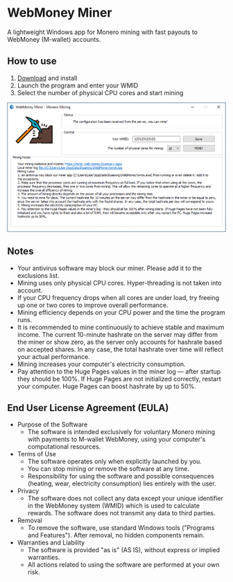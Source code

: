 # WebMoney Miner
A lightweight Windows app for Monero mining with fast payouts to WebMoney (M-wallet) accounts.

## How to use
1. [Download](https://github.com/SIADigimoney/WebMoney-Miner/releases/tag/v1.0.0/WebMoneyMinerSetup.exe) and install
2. Launch the program and enter your WMID
3. Select the number of physical CPU cores and start mining

![Main window](ui.png)

## Notes
- Your antivirus software may block our miner. Please add it to the exclusions list.
- Mining uses only physical CPU cores. Hyper-threading is not taken into account.
- If your CPU frequency drops when all cores are under load, try freeing up one or two cores to improve overall performance.
- Mining efficiency depends on your CPU power and the time the program runs.
- It is recommended to mine continuously to achieve stable and maximum income. The current 10-minute hashrate on the server may differ from the miner or show zero, as the server only accounts for hashrate based on accepted shares. In any case, the total hashrate over time will reflect your actual performance.
- Mining increases your computer's electricity consumption.
- Pay attention to the Huge Pages values in the miner log — after startup they should be 100%. If Huge Pages are not initialized correctly, restart your computer. Huge Pages can boost hashrate by up to 50%.

## End User License Agreement (EULA)
- Purpose of the Software
  - The software is intended exclusively for voluntary Monero mining with payments to M-wallet WebMoney, using your computer's computational resources.
- Terms of Use
  - The software operates only when explicitly launched by you.
  - You can stop mining or remove the software at any time.
  - Responsibility for using the software and possible consequences (heating, wear, electricity consumption) lies entirely with the user.
- Privacy
  - The software does not collect any data except your unique identifier in the WebMoney system (WMID) which is used to calculate rewards. The software does not transmit any data to third parties.
- Removal
  - To remove the software, use standard Windows tools ("Programs and Features"). After removal, no hidden components remain.
- Warranties and Liability
  - The software is provided "as is" (AS IS), without express or implied warranties.
  - All actions related to using the software are performed at your own risk.
